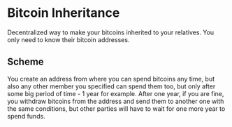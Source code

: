 # Bitcoin Inheritance
Decentralized way to make your bitcoins inherited to your relatives. You only need to know their bitcoin addresses.

## Scheme
You create an address from where you can spend bitcoins any time, but also any other member you specified can spend them too, but only after some big period of time - 1 year for example.
After one year, if you are fine, you withdraw bitcoins from the address and send them to another one with the same conditions, but other parties will have to wait for one more year to spend funds.